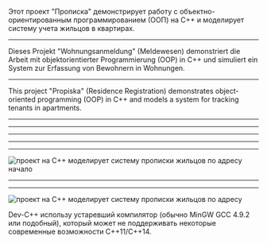 
Этот проект "Прописка" демонстрирует работу с объектно-ориентированным программированием (ООП) на C++ и моделирует систему учета жильцов в квартирах.
______________________________________________________________________________________________________________
Dieses Projekt "Wohnungsanmeldung" (Meldewesen) demonstriert die Arbeit mit objektorientierter Programmierung (OOP) in C++ und simuliert ein System zur Erfassung von Bewohnern in Wohnungen.
_______________________________________________________________________________________________________________
This project "Propiska" (Residence Registration) demonstrates object-oriented programming (OOP) in C++ and models a system for tracking tenants in apartments.
___________________________________________________________________________________________________________
______________________________________________________________________________

_______________________________________________________________________________________
________________________________________________________________________________________
___________________________________________________________________________________________

![проект на C++ моделирует систему прописки жильцов по адресу  начало](https://github.com/user-attachments/assets/babab19a-e138-4173-a16e-f0cb78b4cc8d)

_______________________________________________________________________________
_____________________________________________________________________________



![проект на C++ моделирует систему прописки жильцов по адресу](https://github.com/user-attachments/assets/dffc0498-01dd-45d3-aed3-353feeea7451)

Dev-C++ использу устаревший компилятор (обычно MinGW GCC 4.9.2 или подобный), который может не поддерживать некоторые современные возможности C++11/C++14.
